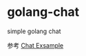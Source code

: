# golang-chat
simple golang chat

参考 [Chat Exsample](https://github.com/gorilla/websocket/tree/master/examples/chat)